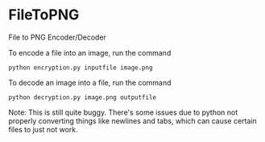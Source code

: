 FileToPNG
=========

File to PNG Encoder/Decoder

To encode a file into an image, run the command 

<code>python encryption.py inputfile image.png</code>


To decode an image into a file, run the command

<code>python decryption.py image.png outputfile</code>



Note: This is still quite buggy. There's some issues due to python not properly converting things like newlines and tabs, which can cause certain files to just not work. 
